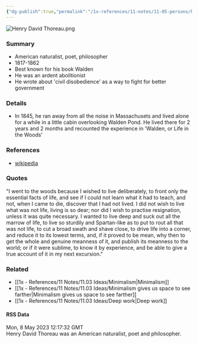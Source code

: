 ```yaml
---
{"dg-publish":true,"permalink":"/1x-references/11-notes/11-05-persons/henry-david-thoreau/","title":"Henry David Thoreau","created":"2023-05-08T07:12:24.000+03:00","updated":"2024-02-14T20:18:18.451+03:00"}
---
```


![Henry David Thoreau.png](/img/user/1x%20-%20References/11%20Notes/11.05%20Persons/Henry%20David%20Thoreau.png)

### Summary
- American  naturalist, poet, philosopher
- 1817-1862
- Best known for his book Walden
- He was an ardent abolitionist
- He wrote about 'civil disobedience' as a way to fight for better government

### Details
- In 1845, he ran away from all the noise in Massachusets and lived alone for a while in a little cabin overlooking Walden Pond. He lived there for 2 years and 2 months and recounted the experience in 'Walden, or Life in the Woods'

### References
- [wikipedia](https://en.wikipedia.org/wiki/Henry_David_Thoreau)

### Quotes
"I went to the woods because I wished to live deliberately, to front only the essential facts of life, and see if I could not learn what it had to teach, and not, when I came to die, discover that I had not lived. I did not wish to live what was not life, living is so dear; nor did I wish to practise resignation, unless it was quite necessary. I wanted to live deep and suck out all the marrow of life, to live so sturdily and Spartan-like as to put to rout all that was not life, to cut a broad swath and shave close, to drive life into a corner, and reduce it to its lowest terms, and, if it proved to be mean, why then to get the whole and genuine meanness of it, and publish its meanness to the world; or if it were sublime, to know it by experience, and be able to give a true account of it in my next excursion."

### Related
- [[1x - References/11 Notes/11.03 Ideas/Minimalism\|Minimalism]]
- [[1x - References/11 Notes/11.03 Ideas/Minimalism gives us space to see farther\|Minimalism gives us space to see farther]]
- [[1x - References/11 Notes/11.03 Ideas/Deep work\|Deep work]]

#### RSS Data
<div class='date'>Mon, 8 May 2023 12:17:32 GMT</div>
<div class='description'> Henry David Thoreau was an American naturalist, poet and philosopher. </div>
